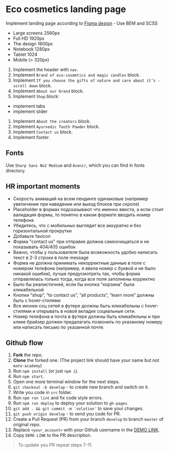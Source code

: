 # Eco cosmetics landing page
Implement landing page according to [Figma design](https://www.figma.com/file/Fz588JKGuPS2Bk21De4KE5/brand_of_eco-cosmetics-(Edit)?node-id=1%3A2
) - Use BEM and SCSS
- Large screens 2560px
- Full HD 1920px
- The design 1600px
- Notebook 1280px
- Tablet 1024
- Mobile (> 320px)

1. Implement the header with `nav`.
1. Implement `Brand of eco-cosmetics and magic candles` block.
1. Implement `If you choose the gifts of nature and care about it’s - scroll down` block.
1. Implement `About our brand` block.
1. Implement `Shop` block:
  - implement tabs
  - implement slider
1. Implement `About the creators` block.
1. Implement `Ayurvedic Tooth Powder` block.
1. Implement `Contact us` block.
1. Implement footer.

## Fonts
Use `Sharp Sans No2 Medium` and `Avenir`, which you can find in fonts directory.


## HR important moments

- Скорость анимаций на всем лендинге одинаковые (например увеличение при наведении или выезд блоков при скроле)
- Placeholder в формах подсказывают что именно ввести, а если стоит валидация формы, то понятно в каком формате вводить номер телефона 
- Убедитесь, что с мобильных выглядит все аккуратно и без горизонтальной прокрутки
- Добавьте favicon
- Форма "contact us" при отправке должна самоочищаться и не показывать 404/405 ошибок
- Важно, чтобы у пользователя была возможность удобно написать текст в 2-3 строки в поле message
- Форма не должна принимать некорректные данные в поле с номером телефона (например, я ввела номер с буквой и не было никакой ошибки), лучше предусмотреть так, чтобы форма отправлялась только тогда, когда все поля заполнены корректно
- Было бы реалистичней, если бы кнопка "корзина" была кликабельной
- Кнопки “shop”, “to contact us”, “all products”, “learn more” должны быть с hover-стилями
- Все иконки соц сетей в футере должны быть кликабельны с hover-стилями и открывать в новой вкладке социальные сети.
- Номер телефона и почта в футере должны быть кликабельны и при клике брайзер должен предалагать позвонить по указаному номеру или написать письмо по указанной почте.


## Github flow
1. **Fork** the repo.
2. **Clone** the forked one. (The project link should have your name but not `mate-academy`)
3. Run `npm install` (or just `npm i`).
4. Run `npm start`.
5. Open one more terminal window for the next steps.
6. `git checkout -b develop` - to create new branch and switch on it.
7. Write you code in `src` folder.
8. Run `npm run lint` and fix code style errors.
9. Run `npm run deploy` to deploy your solution to `gh-pages`.
10. `git add . && git commit -m 'solution'` to save your changes.
11. `git push origin develop` - to send you code for PR.
12. Create a Pull Request (PR) from your branch `develop` to branch `master` of original repo.
13. Replace `<your_account>` with your Github username in the
  [DEMO LINK](https://<your_account>.github.io/Eco_cosmetics/).
14. Copy `DEMO LINK` to the PR description.

> To update you PR repeat steps 7-11.
